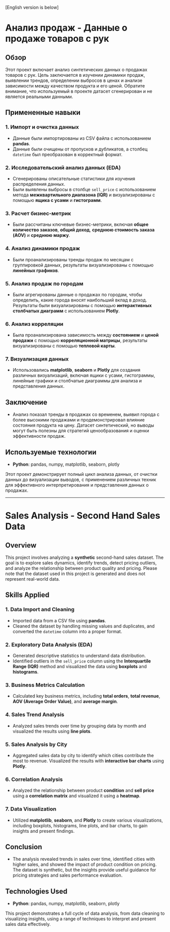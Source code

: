 
[English version is below]
# Анализ продаж - Данные о продаже товаров с рук

## Обзор
Этот проект включает анализ синтетических данных о продажах товаров с рук. Цель заключается в изучении динамики продаж, выявлении трендов, определении выбросов в ценах и анализе зависимости между качеством продукта и его ценой. Обратите внимание, что используемый в проекте датасет сгенерирован и не является реальными данными.

## Примененные навыки

### 1. **Импорт и очистка данных**
   - Данные были импортированы из CSV файла с использованием **pandas**.
   - Данные были очищены от пропусков и дубликатов, а столбец `datetime` был преобразован в корректный формат.

### 2. **Исследовательский анализ данных (EDA)**
   - Сгенерированы описательные статистики для изучения распределения данных.
   - Были выявлены выбросы в столбце `sell_price` с использованием метода **межквартильного диапазона (IQR)** и визуализированы с помощью **ящика с усами** и **гистограмм**.

### 3. **Расчет бизнес-метрик**
   - Были рассчитаны ключевые бизнес-метрики, включая **общее количество заказов**, **общий доход**, **среднюю стоимость заказа (AOV)** и **среднюю маржу**.

### 4. **Анализ динамики продаж**
   - Были проанализированы тренды продаж по месяцам с группировкой данных, результаты визуализированы с помощью **линейных графиков**.

### 5. **Анализ продаж по городам**
   - Были агрегированы данные о продажах по городам, чтобы определить, какие города вносят наибольший вклад в доход. Результаты были визуализированы с помощью **интерактивных столбчатых диаграмм** с использованием **Plotly**.

### 6. **Анализ корреляции**
   - Была проанализирована зависимость между **состоянием** и **ценой продажи** с помощью **корреляционной матрицы**, результаты визуализированы с помощью **тепловой карты**.

### 7. **Визуализация данных**
   - Использовались **matplotlib**, **seaborn** и **Plotly** для создания различных визуализаций, включая ящики с усами, гистограммы, линейные графики и столбчатые диаграммы для анализа и представления данных.

## Заключение
- Анализ показал тренды в продажах со временем, выявил города с более высокими продажами и продемонстрировал влияние состояния продукта на цену. Датасет синтетический, но выводы могут быть полезны для стратегий ценообразования и оценки эффективности продаж.

## Используемые технологии
- **Python**: pandas, numpy, matplotlib, seaborn, plotly

Этот проект демонстрирует полный цикл анализа данных, от очистки данных до визуализации выводов, с применением различных техник для эффективного интерпретирования и представления данных о продажах.

---

# Sales Analysis - Second Hand Sales Data

## Overview
This project involves analyzing a **synthetic** second-hand sales dataset. The goal is to explore sales dynamics, identify trends, detect pricing outliers, and analyze the relationship between product quality and pricing. Please note that the dataset used in this project is generated and does not represent real-world data.

## Skills Applied

### 1. **Data Import and Cleaning**
   - Imported data from a CSV file using **pandas**.
   - Cleaned the dataset by handling missing values and duplicates, and converted the `datetime` column into a proper format.

### 2. **Exploratory Data Analysis (EDA)**
   - Generated descriptive statistics to understand data distribution.
   - Identified outliers in the `sell_price` column using the **Interquartile Range (IQR)** method and visualized the data using **boxplots** and **histograms**.

### 3. **Business Metrics Calculation**
   - Calculated key business metrics, including **total orders**, **total revenue**, **AOV (Average Order Value)**, and **average margin**.

### 4. **Sales Trend Analysis**
   - Analyzed sales trends over time by grouping data by month and visualized the results using **line plots**.

### 5. **Sales Analysis by City**
   - Aggregated sales data by city to identify which cities contribute the most to revenue. Visualized the results with **interactive bar charts** using **Plotly**.

### 6. **Correlation Analysis**
   - Analyzed the relationship between product **condition** and **sell price** using a **correlation matrix** and visualized it using a **heatmap**.

### 7. **Data Visualization**
   - Utilized **matplotlib**, **seaborn**, and **Plotly** to create various visualizations, including boxplots, histograms, line plots, and bar charts, to gain insights and present findings.

## Conclusion
- The analysis revealed trends in sales over time, identified cities with higher sales, and showed the impact of product condition on pricing. The dataset is synthetic, but the insights provide useful guidance for pricing strategies and sales performance evaluation.

## Technologies Used
- **Python**: pandas, numpy, matplotlib, seaborn, plotly

This project demonstrates a full cycle of data analysis, from data cleaning to visualizing insights, using a range of techniques to interpret and present sales data effectively.
